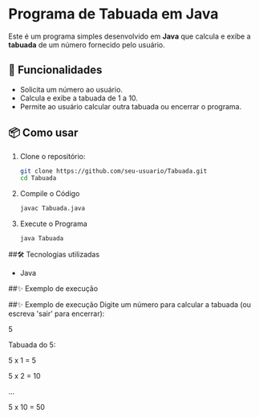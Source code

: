 # Programa de Tabuada em Java

Este é um programa simples desenvolvido em **Java** que calcula e exibe a **tabuada** de um número fornecido pelo usuário.

## 🚀 Funcionalidades
- Solicita um número ao usuário.
- Calcula e exibe a tabuada de 1 a 10.
- Permite ao usuário calcular outra tabuada ou encerrar o programa.

## 📦 Como usar

1. Clone o repositório:
   ```bash
   git clone https://github.com/seu-usuario/Tabuada.git
   cd Tabuada
2. Compile o Código
   ```bash
   javac Tabuada.java
3. Execute o Programa
   ```bash
   java Tabuada
   
##🛠️ Tecnologias utilizadas
- Java

##✨ Exemplo de execução

##✨ Exemplo de execução
   Digite um número para calcular a tabuada (ou escreva 'sair' para encerrar):
   
   5

   Tabuada do 5:
   
   5 x 1 = 5
   
   5 x 2 = 10
   
   ...
   
   5 x 10 = 50



    
